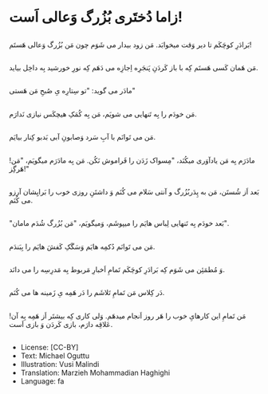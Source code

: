 # زاما دُختَری بُزُرگ وَعالی اَست!

##
بَرادَرِ کوچَکَم تا دیر وَقت میخوابَد. مَن زود بیدار می شَوَم چون مَن بُزُرگ وَعالی هَستَم!

##
مَن هَمان کَسی هَستَم کِه با باز کَردَنِ پَنجَرِه اِجازِه می دَهَم کِه نورِ خورشید بِه داخِل بیاید.

##
مادَر می گوید: "تو سِتارِه یِ صُبحِ مَن هَستی"

##
مَن خودَم را بِه تَنهایی می شویَم، مَن بِه کُمَکِ هیچکَس نیازی نَدارَم.

##
مَن می تَوانَم با آبِ سَرد وَصابونِ آبی بَدبو کِنار بیایَم.

##
مادَرَم بِه مَن یادآوَری میکُنَد، "مِسواک زَدَن را فَراموش نَکُن. مَن بِه مادَرَم میگویَم، "مَن! هَرگِز!"

##
بَعد اَز شُستَن، مَن به پِدَربُزُرگ و آنتی سَلام می کُنَم وَ داشتَنِ روزی خوب را بَرایِشان آرزو می کُنَم.

##
"بَعد خودَم بِه تَنهایی لِباس هایَم را میپوشَم، وَمیگویَم، "مَن بُزُرگ شُدَم مامان".

##
مَن می تَوانَم دُکمِه هایَم وَسَگَکِ کَفشَ هایَم را بِبَندَم.

##
وَ مُطمَئِن می شَوَم کِه بَرادَرِ کوچَکَم تَمامِ اَخبارِ مَربوط بِه مَدرِسِه را می دانَد.

##
دَر کِلاس مَن تَمامِ تَلاشَم را دَر هَمِه یِ زَمینه ها می کُنَم.

##
مَن تَمامِ این کارهایِ خوب را هَر روز اَنجام میدهَم. وَلی کاری کِه بیشتَر اَز هَمِه بِه آن! عَلاقِه دارَم، بازی کَردَن وَ بازی اَست.

##
* License: [CC-BY]
* Text: Michael Oguttu
* Illustration: Vusi Malindi
* Translation: Marzieh Mohammadian Haghighi
* Language: fa
